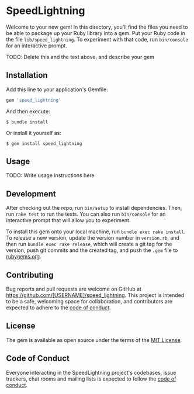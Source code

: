 # SpeedLightning

Welcome to your new gem! In this directory, you'll find the files you need to be able to package up your Ruby library into a gem. Put your Ruby code in the file `lib/speed_lightning`. To experiment with that code, run `bin/console` for an interactive prompt.

TODO: Delete this and the text above, and describe your gem

## Installation

Add this line to your application's Gemfile:

```ruby
gem 'speed_lightning'
```

And then execute:

    $ bundle install

Or install it yourself as:

    $ gem install speed_lightning

## Usage

TODO: Write usage instructions here

## Development

After checking out the repo, run `bin/setup` to install dependencies. Then, run `rake test` to run the tests. You can also run `bin/console` for an interactive prompt that will allow you to experiment.

To install this gem onto your local machine, run `bundle exec rake install`. To release a new version, update the version number in `version.rb`, and then run `bundle exec rake release`, which will create a git tag for the version, push git commits and the created tag, and push the `.gem` file to [rubygems.org](https://rubygems.org).

## Contributing

Bug reports and pull requests are welcome on GitHub at https://github.com/[USERNAME]/speed_lightning. This project is intended to be a safe, welcoming space for collaboration, and contributors are expected to adhere to the [code of conduct](https://github.com/[USERNAME]/speed_lightning/blob/master/CODE_OF_CONDUCT.md).

## License

The gem is available as open source under the terms of the [MIT License](https://opensource.org/licenses/MIT).

## Code of Conduct

Everyone interacting in the SpeedLightning project's codebases, issue trackers, chat rooms and mailing lists is expected to follow the [code of conduct](https://github.com/[USERNAME]/speed_lightning/blob/master/CODE_OF_CONDUCT.md).
